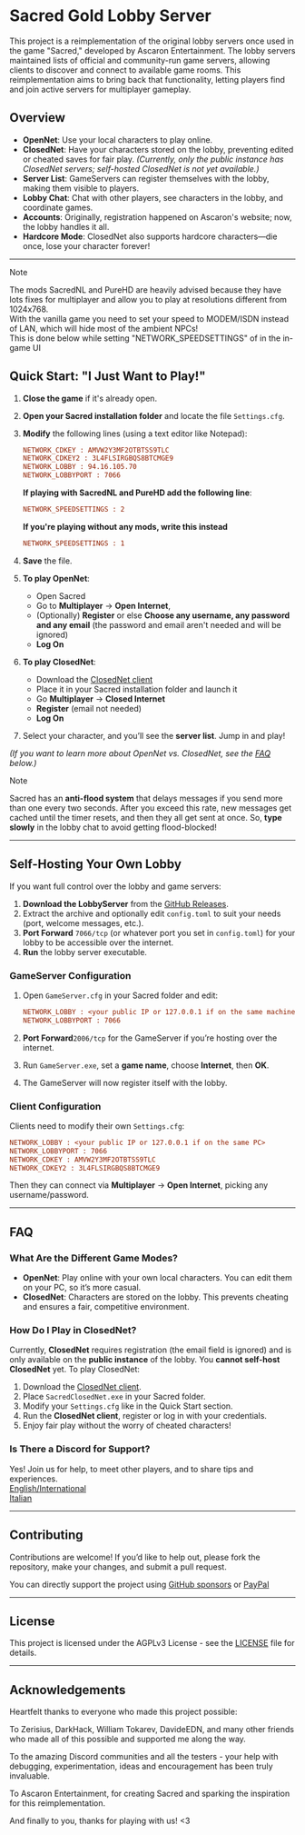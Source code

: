 # Sacred Gold Lobby Server

This project is a reimplementation of the original lobby servers once used in the game "Sacred," developed by Ascaron Entertainment. The lobby servers maintained lists of official and community-run game servers, allowing clients to discover and connect to available game rooms. This reimplementation aims to bring back that functionality, letting players find and join active servers for multiplayer gameplay.

## Overview

- **OpenNet**: Use your local characters to play online.  
- **ClosedNet**: Have your characters stored on the lobby, preventing edited or cheated saves for fair play. *(Currently, only the public instance has ClosedNet servers; self-hosted ClosedNet is not yet available.)*  
- **Server List**: GameServers can register themselves with the lobby, making them visible to players.  
- **Lobby Chat**: Chat with other players, see characters in the lobby, and coordinate games.  
- **Accounts**: Originally, registration happened on Ascaron's website; now, the lobby handles it all.  
- **Hardcore Mode**: ClosedNet also supports hardcore characters—die once, lose your character forever!

---

> [!NOTE]
> The mods SacredNL and PureHD are heavily advised because they have lots fixes for multiplayer and allow you to play at resolutions different from 1024x768.  
> With the vanilla game you need to set your speed to MODEM/ISDN instead of LAN, which will hide most of the ambient NPCs!  
> This is done below while setting "NETWORK_SPEEDSETTINGS" of in the in-game UI  

## Quick Start: "I Just Want to Play!"

1. **Close the game** if it's already open.  
2. **Open your Sacred installation folder** and locate the file `Settings.cfg`.  
3. **Modify** the following lines (using a text editor like Notepad):
    ```ini
    NETWORK_CDKEY : AMVW2Y3MF2OTBTSS9TLC
    NETWORK_CDKEY2 : 3L4FLSIRGBQS8BTCMGE9
    NETWORK_LOBBY : 94.16.105.70
    NETWORK_LOBBYPORT : 7066
    ```
    **If playing with SacredNL and PureHD add the following line**:
    ```ini
    NETWORK_SPEEDSETTINGS : 2
    ```
    **If you're playing without any mods, write this instead**
    ```ini
    NETWORK_SPEEDSETTINGS : 1
    ```
    
4. **Save** the file.
5. **To play OpenNet**:
   - Open Sacred
   - Go to **Multiplayer** → **Open Internet**,
   - (Optionally) **Register** or else **Choose any username, any password and any email** (the password and email aren't needed and will be ignored)
   - **Log On**
7. **To play ClosedNet**:
   - Download the [ClosedNet client](https://kryotek.net/sacred/assets/bin/SacredClosedNet.exe)
   - Place it in your Sacred installation folder and launch it
   - Go **Multiplayer** → **Closed Internet**
   - **Register** (email not needed)
   - **Log On**
8. Select your character, and you’ll see the **server list**. Jump in and play!

*(If you want to learn more about OpenNet vs. ClosedNet, see the [FAQ](#faq) below.)*

> [!NOTE]
> Sacred has an **anti-flood system** that delays messages if you send more than one every two seconds. After you exceed this rate, new messages get cached until the timer resets, and then they all get sent at once. So, **type slowly** in the lobby chat to avoid getting flood-blocked!

---

## Self-Hosting Your Own Lobby

If you want full control over the lobby and game servers:

1. **Download the LobbyServer** from the [GitHub Releases](https://github.com/kryotek777/Sacred-Gold-LobbyServer/releases).
2. Extract the archive and optionally edit `config.toml` to suit your needs (port, welcome messages, etc.).
3. **Port Forward** `7066/tcp` (or whatever port you set in `config.toml`) for your lobby to be accessible over the internet.
4. **Run** the lobby server executable.

### GameServer Configuration

1. Open `GameServer.cfg` in your Sacred folder and edit:

    ```ini
    NETWORK_LOBBY : <your public IP or 127.0.0.1 if on the same machine as the lobby>
    NETWORK_LOBBYPORT : 7066
    ```

2. **Port Forward**`2006/tcp` for the GameServer if you’re hosting over the internet.
3. Run `GameServer.exe`, set a **game name**, choose **Internet**, then **OK**.
4. The GameServer will now register itself with the lobby.

### Client Configuration

Clients need to modify their own `Settings.cfg`:

```ini
NETWORK_LOBBY : <your public IP or 127.0.0.1 if on the same PC>
NETWORK_LOBBYPORT : 7066
NETWORK_CDKEY : AMVW2Y3MF2OTBTSS9TLC
NETWORK_CDKEY2 : 3L4FLSIRGBQS8BTCMGE9
```

Then they can connect via **Multiplayer** → **Open Internet**, picking any username/password.  

---

## FAQ <a id="faq"></a>

### What Are the Different Game Modes?

- **OpenNet**: Play online with your own local characters. You can edit them on your PC, so it’s more casual.  
- **ClosedNet**: Characters are stored on the lobby. This prevents cheating and ensures a fair, competitive environment.  

### How Do I Play in ClosedNet?

Currently, **ClosedNet** requires registration (the email field is ignored) and is only available on the **public instance** of the lobby. You **cannot self-host ClosedNet** yet. To play ClosedNet:

1. Download the [ClosedNet client](https://kryotek.net/sacred/assets/bin/SacredClosedNet.exe).  
2. Place `SacredClosedNet.exe` in your Sacred folder.  
3. Modify your `Settings.cfg` like in the Quick Start section.  
4. Run the **ClosedNet client**, register or log in with your credentials.  
5. Enjoy fair play without the worry of cheated characters!

### Is There a Discord for Support?

Yes! Join us for help, to meet other players, and to share tips and experiences.  
[English/International](https://discord.gg/Duu4B8tgjv)  
[Italian](https://discord.gg/tnT4eYVf)  

---

## Contributing

Contributions are welcome! If you’d like to help out, please fork the repository, make your changes, and submit a pull request.

You can directly support the project using [GitHub sponsors](https://github.com/sponsors/kryotek777) or [PayPal](https://paypal.me/kryotek777)

---

## License

This project is licensed under the AGPLv3 License - see the [LICENSE](LICENSE) file for details.

---

## Acknowledgements
Heartfelt thanks to everyone who made this project possible:

To Zerisius, DarkHack, William Tokarev, DavideEDN, and many other friends who made all of this possible and supported me along the way.

To the amazing Discord communities and all the testers - your help with debugging, experimentation, ideas and encouragement has been truly invaluable.

To Ascaron Entertainment, for creating Sacred and sparking the inspiration for this reimplementation.

And finally to you, thanks for playing with us! <3
